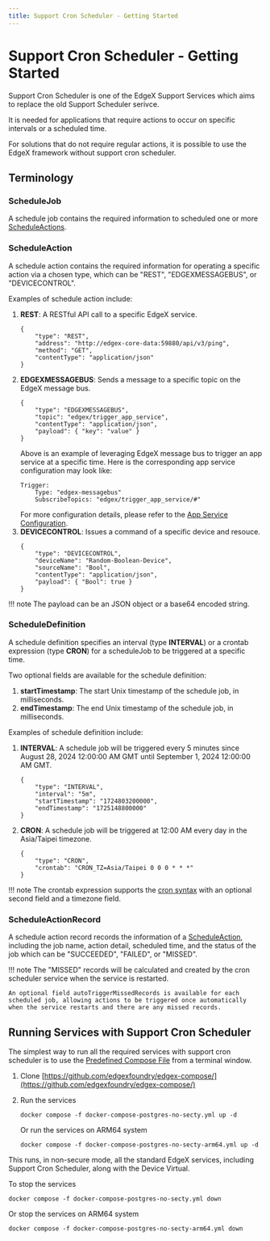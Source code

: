 ```yaml
---
title: Support Cron Scheduler - Getting Started
---
```


# Support Cron Scheduler - Getting Started

Support Cron Scheduler is one of the EdgeX Support Services which aims to replace the old Support Scheduler serivce.

It is needed for applications that require actions to occur on specific intervals or a scheduled time.

For solutions that do not require regular actions, it is possible to use the EdgeX framework without support cron scheduler.

## Terminology
### ScheduleJob
A schedule job contains the required information to scheduled one or more [ScheduleActions](#scheduleaction).

### ScheduleAction
A schedule action contains the required information for operating a specific action via a chosen type, which can be "REST", "EDGEXMESSAGEBUS", or "DEVICECONTROL".

Examples of schedule action include:

1. **REST**: A RESTful API call to a specific EdgeX service.
    ```
    {
        "type": "REST",
        "address": "http://edgex-core-data:59880/api/v3/ping",
        "method": "GET",
        "contentType": "application/json"
    }
    ```
2. **EDGEXMESSAGEBUS**: Sends a message to a specific topic on the EdgeX message bus.
    ```
    {
        "type": "EDGEXMESSAGEBUS",
        "topic": "edgex/trigger_app_service",
        "contentType": "application/json",
        "payload": { "key": "value" }
    }
    ```
    Above is an example of leveraging EdgeX message bus to trigger an app service at a specific time.
    Here is the corresponding app service configuration may look like:
    ```
    Trigger:
        Type: "edgex-messagebus"
        SubscribeTopics: "edgex/trigger_app_service/#"
    ```
    For more configuration details, please refer to the [App Service Configuration](../../application/details/Triggers.md#messagebus-connection-configuration).
3. **DEVICECONTROL**: Issues a command of a specific device and resouce.
    ```
    {
        "type": "DEVICECONTROL",
        "deviceName": "Random-Boolean-Device",
        "sourceName": "Bool",
        "contentType": "application/json",
        "payload": { "Bool": true }
    }
    ```
!!! note
    The payload can be an JSON object or a base64 encoded string.

### ScheduleDefinition
A schedule definition specifies an interval (type **INTERVAL**) or a crontab expression (type **CRON**) for a scheduleJob to be triggered at a specific time.

Two optional fields are available for the schedule definition:

1. **startTimestamp**: The start Unix timestamp of the schedule job, in milliseconds.
2. **endTimestamp**: The end Unix timestamp of the schedule job, in milliseconds.

Examples of schedule definition include:

1. **INTERVAL**: A schedule job will be triggered every 5 minutes since August 28, 2024 12:00:00 AM GMT until September 1, 2024 12:00:00 AM GMT.
    ```
    {
        "type": "INTERVAL",
        "interval": "5m",
        "startTimestamp": "1724803200000",
        "endTimestamp": "1725148800000"
    }
    ```
2. **CRON**: A schedule job will be triggered at 12:00 AM every day in the Asia/Taipei timezone.
    ```
    {
        "type": "CRON",
        "crontab": "CRON_TZ=Asia/Taipei 0 0 0 * * *"
    }
    ```
!!! note
    The crontab expression supports the [cron syntax](https://en.wikipedia.org/wiki/Cron) with an optional second field and a timezone field.

### ScheduleActionRecord
A schedule action record records the information of a [ScheduleAction](#scheduleaction), including the job name, action detail, scheduled time, and the status of the job which can be "SUCCEEDED", "FAILED", or "MISSED".

!!! note
    The "MISSED" records will be calculated and created by the cron scheduler service when the service is restarted.
    
    An optional field autoTriggerMissedRecords is available for each scheduled job, allowing actions to be triggered once automatically when the service restarts and there are any missed records.

## Running Services with Support Cron Scheduler

The simplest way to run all the required services with support cron scheduler is to use the [Predefined Compose File](https://github.com/edgexfoundry/edgex-compose/) from a terminal window.

1. Clone [https://github.com/edgexfoundry/edgex-compose/](https://github.com/edgexfoundry/edgex-compose/)

2. Run the services
    ```
    docker compose -f docker-compose-postgres-no-secty.yml up -d
    ```
    Or run the services on ARM64 system
    ```
    docker compose -f docker-compose-postgres-no-secty-arm64.yml up -d
    ```
This runs, in non-secure mode, all the standard EdgeX services, including Support Cron Scheduler, along with the Device Virtual.

To stop the services

```
docker compose -f docker-compose-postgres-no-secty.yml down
```

Or stop the services on ARM64 system

```
docker compose -f docker-compose-postgres-no-secty-arm64.yml down
```

<!-- TODO -->
<!-- ## Running Services without Support Cron Scheduler -->
